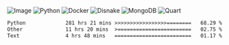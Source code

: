![Image](https://github.com/user-attachments/assets/5f2d2b12-d836-424c-876f-cb0c9a5d9144) 
![Python](https://img.shields.io/badge/Python-3776AB?style=for-the-badge&logo=python&logoColor=white)
![Docker](https://img.shields.io/badge/Docker-2496ED?style=for-the-badge&logo=docker&logoColor=white)
![Disnake](https://img.shields.io/badge/Disnake-5865F2?style=for-the-badge&logo=discord&logoColor=white)
![MongoDB](https://img.shields.io/badge/MongoDB-47A248?style=for-the-badge&logo=mongodb&logoColor=white)
![Quart](https://img.shields.io/badge/Quart-FF9900?style=for-the-badge&logo=python&logoColor=white)

<!--START_SECTION:waka-->

```txt
Python             281 hrs 21 mins >>>>>>>>>>>>>>>>>========   68.29 %
Other              11 hrs 20 mins  >========================   02.75 %
Text               4 hrs 48 mins   =========================   01.17 %
```

<!--END_SECTION:waka-->
